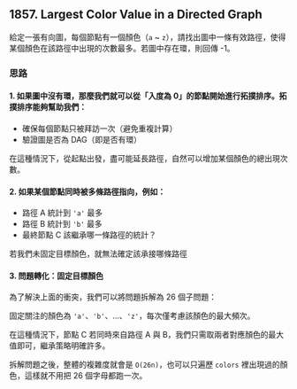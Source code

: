 ## 1857. Largest Color Value in a Directed Graph

給定一張有向圖，每個節點有一個顏色（`a` ~ `z`），請找出圖中一條有效路徑，使得某個顏色在該路徑中出現的次數最多。若圖中存在環，則回傳 -1。

### 思路

#### 1. 如果圖中沒有環，那麼我們就可以從「入度為 0」的節點開始進行拓撲排序。拓撲排序能夠幫助我們：

- 確保每個節點只被拜訪一次（避免重複計算）
- 驗證圖是否為 DAG（即是否有環）

在這種情況下，從起點出發，盡可能延長路徑，自然可以增加某個顏色的總出現次數。

#### 2. 如果某個節點同時被多條路徑指向，例如：

- 路徑 A 統計到 `'a'` 最多
- 路徑 B 統計到 `'b'` 最多
- 最終節點 C 該繼承哪一條路徑的統計？

若我們未固定目標顏色，就無法確定該承接哪條路徑

#### 3. 問題轉化：固定目標顏色

為了解決上面的衝突，我們可以將問題拆解為 26 個子問題：

固定關注的顏色為 `'a'`、`'b'`、...、`'z'`，每次僅考慮該顏色的最大頻次。

在這種情況下，節點 C 若同時來自路徑 A 與 B，我們只需取兩者對應顏色的最大值即可，繼承策略明確許多。

拆解問題之後，整體的複雜度就會是 `O(26n)`，也可以只遍歷 `colors` 裡出現過的顏色，這樣就不用把 26 個字母都跑一次。
